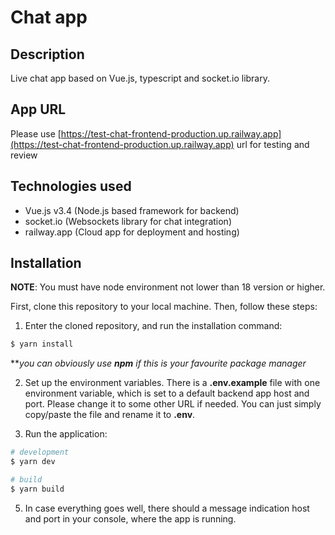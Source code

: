 # Chat app

## Description

Live chat app based on Vue.js, typescript and socket.io library.

## App URL
Please use [https://test-chat-frontend-production.up.railway.app](https://test-chat-frontend-production.up.railway.app) url for testing and review

## Technologies used
- Vue.js v3.4 (Node.js based framework for backend)
- socket.io (Websockets library for chat integration)
- railway.app (Cloud app for deployment and hosting)

## Installation

**NOTE**: You must have node environment not lower than 18 version or higher.

First, clone this repository to your local machine. Then, follow these steps:
1. Enter the cloned repository, and run the installation command:

```bash
$ yarn install
```
***you can obviously use **npm** if this is your favourite package manager*

2. Set up the environment variables. There is a **.env.example** file with one environment variable, which is set to a default backend app host and port. Please change it to some other URL if needed. You can just simply copy/paste the file and rename it to **.env**.

3. Run the application:
```bash
# development
$ yarn dev

# build
$ yarn build
```

5. In case everything goes well, there should a message indication host and port in your console, where the app is running.
